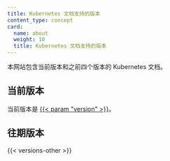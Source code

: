 ```yaml
---
title: Kubernetes 文档支持的版本
content_type: concept
card:
  name: about
  weight: 10
  title: Kubernetes 文档支持的版本
---
```


<!-- overview -->

本网站包含当前版本和之前四个版本的 Kubernetes 文档。



<!-- body -->

## 当前版本

当前版本是
[{{< param "version" >}}](/)。

## 往期版本

{{< versions-other >}}




